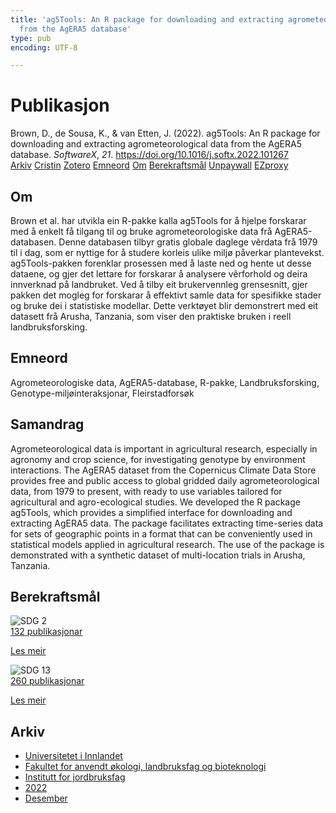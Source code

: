 ```yaml
---
title: 'ag5Tools: An R package for downloading and extracting agrometeorological data
  from the AgERA5 database'
type: pub
encoding: UTF-8

---
```

<h1>Publikasjon</h1>
<article id="csl-bib-container-W2DYAXRB" class="csl-bib-container">
  <div class="csl-bib-body"> <div class="csl-entry">Brown, D., de Sousa, K., &#38; van Etten, J. (2022). ag5Tools: An R package for downloading and extracting agrometeorological data from the AgERA5 database. <i>SoftwareX</i>, <i>21</i>. <a href="https://doi.org/10.1016/j.softx.2022.101267">https://doi.org/10.1016/j.softx.2022.101267</a></div> </div>
  <div class="csl-bib-buttons">
    <a href="#taxonomy-article-W2DYAXRB" alt="archive" class="csl-bib-button">Arkiv</a>
    <a href="https://app.cristin.no/results/show.jsf?id=2091492" alt="Cristin" class="csl-bib-button">Cristin</a>
    <a href="http://zotero.org/groups/5881554/items/W2DYAXRB" alt="Zotero" class="csl-bib-button">Zotero</a>
    <a href="#keywords-article-W2DYAXRB" alt="keywords" class="csl-bib-button">Emneord</a>
    <a href="#about-article-W2DYAXRB" alt="about_pub" class="csl-bib-button">Om</a>
    <a href="#sdg-article-W2DYAXRB" alt="sdg" class="csl-bib-button">Berekraftsmål</a>
    <a href="https://doi.org/10.1016/j.softx.2022.101267" alt="Unpaywall" class="csl-bib-button">Unpaywall</a>
    <a href="https://doi.org/10.1016/j.softx.2022.101267" alt="EZproxy" class="csl-bib-button">EZproxy</a>
  </div>
  <div id="csl-bib-meta-container-W2DYAXRB"></div>
</article>
<div id="csl-bib-meta-W2DYAXRB" class="csl-bib-meta">
  <article id="about-article-W2DYAXRB" class="about_pub-article">
    <h1>Om</h1>
    Brown et al. har utvikla ein R-pakke kalla ag5Tools for å hjelpe forskarar med å enkelt få tilgang til og bruke agrometeorologiske data frå AgERA5-databasen. Denne databasen tilbyr gratis globale daglege vêrdata frå 1979 til i dag, som er nyttige for å studere korleis ulike miljø påverkar plantevekst. ag5Tools-pakken forenklar prosessen med å laste ned og hente ut desse dataene, og gjer det lettare for forskarar å analysere vêrforhold og deira innverknad på landbruket. Ved å tilby eit brukervennleg grensesnitt, gjer pakken det mogleg for forskarar å effektivt samle data for spesifikke stader og bruke dei i statistiske modellar. Dette verktøyet blir demonstrert med eit datasett frå Arusha, Tanzania, som viser den praktiske bruken i reell landbruksforsking.
  </article>
  <article id="keywords-article-W2DYAXRB" class="keywords-article">
    <h1>Emneord</h1>
    Agrometeorologiske data, AgERA5-database, R-pakke, Landbruksforsking, Genotype-miljøinteraksjonar, Fleirstadforsøk
  </article>
  <article id="abstract-article-W2DYAXRB" class="abstract-article">
    <h1>Samandrag</h1>
    Agrometeorological data is important in agricultural research, especially in agronomy and crop science, for investigating genotype by environment interactions. The AgERA5 dataset from the Copernicus Climate Data Store provides free and public access to global gridded daily agrometeorological data, from 1979 to present, with ready to use variables tailored for agricultural and agro-ecological studies. We developed the R package ag5Tools, which provides a simplified interface for downloading and extracting AgERA5 data. The package facilitates extracting time-series data for sets of geographic points in a format that can be conveniently used in statistical models applied in agricultural research. The use of the package is demonstrated with a synthetic dataset of multi-location trials in Arusha, Tanzania.
  </article>
  <article id="sdg-article-W2DYAXRB" class="sdg-article">
    <h1>Berekraftsmål</h1>
    <div class="sdg-container"><div id="sdg2" class="sdg">
        <img src="{{< params subfolder >}}images/sdg/sdg02_nn.png" class="image" alt="SDG 2">
        <div class="sdg-overlay">
          <a href="{{< params subfolder >}}nn/archive/?sdg=2#archive" class="sdg-publication-count"><span>132</span> publikasjonar</a>
          <p><a href="https://fn.no/om-fn/fns-baerekraftsmaal/utrydde-sult?lang=nno-NO" class="sdg-read-more">Les meir</a></p>
        </div>
      </div> <div id="sdg13" class="sdg">
        <img src="{{< params subfolder >}}images/sdg/sdg13_nn.png" class="image" alt="SDG 13">
        <div class="sdg-overlay">
          <a href="{{< params subfolder >}}nn/archive/?sdg=13#archive" class="sdg-publication-count"><span>260</span> publikasjonar</a>
          <p><a href="https://fn.no/om-fn/fns-baerekraftsmaal/stoppe-klimaendringene?lang=nno-NO" class="sdg-read-more">Les meir</a></p>
        </div>
      </div></div>
  </article>
  <article id="taxonomy-article-W2DYAXRB" class="taxonomy-article">
    <h1>Arkiv</h1>
    <ul>
      <li><a href="{{< params subfolder >}}nn/archive/?key=3DCRN523">Universitetet i Innlandet</a></li>
      <li><a href="{{< params subfolder >}}nn/archive/?key=T77LXH6D">Fakultet for anvendt økologi, landbruksfag og bioteknologi</a></li>
      <li><a href="{{< params subfolder >}}nn/archive/?key=SSN4QLEC">Institutt for jordbruksfag</a></li>
      <li><a href="{{< params subfolder >}}nn/archive/?key=C4HESJUC">2022</a></li>
      <li><a href="{{< params subfolder >}}nn/archive/?key=GWPZLDPQ">Desember</a></li>
    </ul>
  </article>
</div>
